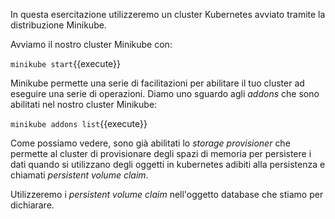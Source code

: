

In questa esercitazione utilizzeremo un cluster Kubernetes avviato tramite la distribuzione Minikube.

Avviamo il nostro cluster Minikube con:

`minikube start`{{execute}}

Minikube permette una serie di facilitazioni per abilitare il tuo cluster ad eseguire una serie di operazioni. 
Diamo uno sguardo agli _addons_ che sono abilitati nel nostro cluster Minikube:

`minikube addons list`{{execute}}

Come possiamo vedere, sono già abilitati lo _storage provisioner_ che permette al cluster di provisionare degli spazi di memoria per persistere i dati quando si utilizzano degli oggetti in kubernetes adibiti alla persistenza e chiamati  _persistent volume claim_.

Utilizzeremo i _persistent volume claim_ nell'oggetto database che stiamo per dichiarare.